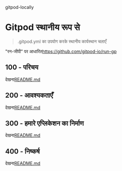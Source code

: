 gitpod-locally

# Gitpod स्थानीय रूप से

> .gitpod.yml का उपयोग करके स्थानीय कार्यस्थान चलाएँ

"रन-जीपी" पर आधारित<https://github.com/gitpod-io/run-gp>

## 100 - परिचय

देखना[README.md](./100/README.md)

## 200 - आवश्यकताएँ

देखना[README.md](./200/README.md)

## 300 - हमारे एप्लिकेशन का निर्माण

देखना[README.md](./300/README.md)

## 400 - निष्कर्ष

देखना[README.md](./400/README.md)
